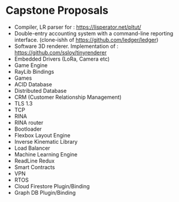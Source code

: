 # Capstone Proposals

- Compiler, LR parser for : https://lisperator.net/pltut/
- Double-entry accounting system with a command-line reporting interface. (clone-ishh of https://github.com/ledger/ledger)
- Software 3D renderer. Implementation of : https://github.com/ssloy/tinyrenderer
- Embedded Drivers (LoRa, Camera etc)
- Game Engine
- RayLib Bindings
- Games
- ACID Database
- Distributed Database
- CRM (Customer Relationship Management)
- TLS 1.3
- TCP
- RINA
- RINA router
- Bootloader
- Flexbox Layout Engine
- Inverse Kinematic Library
- Load Balancer
- Machine Learning Engine
- ReadLine Redux
- Smart Contracts
- VPN
- RTOS
- Cloud Firestore Plugin/Binding
- Graph DB Plugin/Binding
